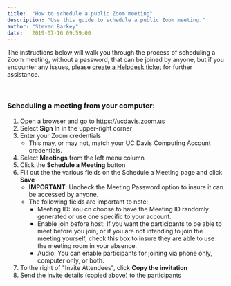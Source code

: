 ```yaml
---
title:  "How to schedule a public Zoom meeting"
description: "Use this guide to schedule a public Zoom meeting."
author: "Steven Barkey"
date:   2019-07-16 09:59:00
---
```

<p>The instructions below will walk you through the process of scheduling a Zoom meeting, without a password, that can be joined by anyone, but if you encounter any issues, please <a class="external-link" href="https://caeshelp.ucdavis.edu" target="_blank">create a Helpdesk ticket</a> for further assistance.</p>
<br />

<h3>Scheduling a meeting from your computer:</h3>
<ol style="PADDING-LEFT: 30px">
  <li>Open a browser and go to <a class="external-link" href="https://ucdavis.zoom.us" target="_blank">https://ucdavis.zoom.us</a></li>
  <li>Select <b>Sign In</b> in the upper-right corner</li>
  <li>Enter your Zoom credentials
    <ul style="PADDING-LEFT: 20px">
      <li>This may, or may not, match your UC Davis Computing Account credentials.</li>
    </ul>
  </li>
  <li>Select <b>Meetings</b> from the left menu column</li>
  <li>Click the <b>Schedule a Meeting</b> button</li>
  <li>Fill out the the various fields on the Schedule a Meeting page and click <b>Save</b>
    <ul style="PADDING-LEFT: 20px">
      <li><b>IMPORTANT</b>: Uncheck the Meeting Password option to insure it can be accessed by anyone.</li>
      <li>The following fields are important to note:
        <ul style="PADDING-LEFT: 20px">
          <li>Meeting ID: You cn choose to have the Meeting ID randomly generated or use one specific to your account.</li>
          <li>Enable join before host: If you want the participants to be able to meet before you join, or if you are not intending to join the meeting yourself, check this box to insure they are able to use the meeting room in your absence.</li>
          <li>Audio: You can enable participants for joining via phone only, computer only, or both.</li>
        </ul>
      </li>
    </ul>
  </li>
  <li>To the right of "Invite Attendees", click <b>Copy the invitation</b></li>
  <li>Send the invite details (copied above) to the participants</li>
</ol>
